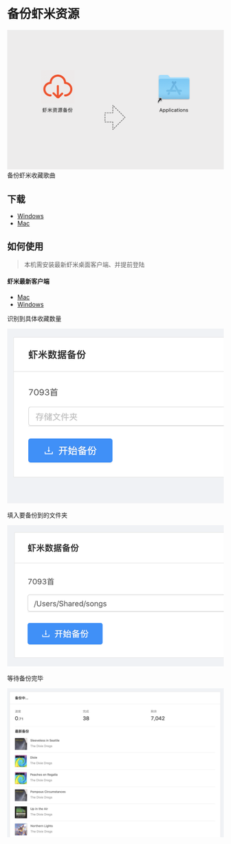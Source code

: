 # 备份虾米资源
![first](images/demo.png)
备份虾米收藏歌曲

## 下载
- [Windows](https://github.com/xiami2021/backup/raw/main/dist/%E8%99%BE%E7%B1%B3%E8%B5%84%E6%BA%90%E5%A4%87%E4%BB%BD%20Setup%200.0.3.exe)  
- [Mac](https://github.com/xiami2021/backup/raw/main/dist/虾米资源备份-0.0.3.dmg)

## 如何使用
> 本机需安装最新虾米桌面客户端、并提前登陆

#### 虾米最新客户端
- [Mac](https://gxiami.alicdn.com/xiami-desktop/update/XiamiMac-05131024-070508.dmg)
- [Windows](https://gxiami.alicdn.com/xiami-desktop/update/%E8%99%BE%E7%B1%B3%E9%9F%B3%E4%B9%90-7.3.0-x86-1225.exe)


识别到具体收藏数量

![first](first.png)

填入要备份到的文件夹

![second](second.png)

等待备份完毕

![wait](wait.png)


